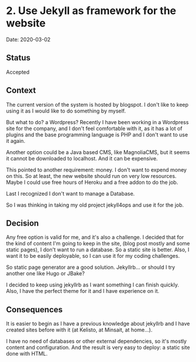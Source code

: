 # 2. Use Jekyll as framework for the website

Date: 2020-03-02

## Status

Accepted

## Context

The current version of the system is hosted by blogspot.  I don't like to keep
 using it as I would like to do something by myself.

But what to do? a Wordpress? Recently I have been working in a Wordpress site
 for the company, and I don't feel comfortable with it, as it has a lot of 
 plugins and the base programming language is PHP and I don't want to use it
 again.

Another option could be a Java based CMS, like MagnoliaCMS, but it seems it cannot
 be downloaded to localhost.  And it can be expensive.

This pointed to another requirement: money.  I don't want to expend money on this.
So at least, the new website should run on very low resources.  Maybe I could use
free hours of Heroku and a free addon to do the job.

Last I recognized I don't want to manage a Database.

So I was thinking in taking my old project jekyll4ops and use it for the job.

## Decision

Any free option is valid for me, and it's also a challenge.  I decided that for the
 kind of content I'm going to keep in the site, (blog post mostly and some static
 pages), I don't want to run a database.  So a static site is better.  Also, I want 
 it to be easily deployable, so I can use it for my coding challenges.

So static page generator are a good solution.  Jekyllrb... or should I try another
 one like Hugo or JBake?

I decided to keep using jekyllrb as I want something I can finish quickly.  Also, I
 have the perfect theme for it and I have experience on it.  

## Consequences

It is easier to begin as I have a previous knowledge about jekyllrb and I have created
 sites before with it (at Kelisto, at Minsait, at home...).

I have no need of databases or other external dependencies, so it's mostly content and
 configuration.  And the result is very easy to deploy: a static site done with HTML.


